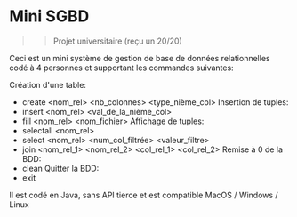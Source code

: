 # Mini SGBD

>> Projet universitaire (reçu un 20/20)

Ceci est un mini système de gestion de base de données relationnelles codé à 4 personnes et supportant les commandes suivantes:

Création d'une table:
  - create <nom_rel> <nb_colonnes> <type_nième_col>
Insertion de tuples:
  - insert <nom_rel> <val_de_la_nième_col>
  - fill <nom_rel> <nom_fichier> 
Affichage de tuples:  
  - selectall <nom_rel>
  - select <nom_rel> <num_col_filtrée> <valeur_filtre>
  - join <nom_rel_1> <nom_rel_2> <col_rel_1> <col_rel_2>
Remise à 0 de la BDD: 
  - clean
Quitter la BDD:
  - exit

Il est codé en Java, sans API tierce et est compatible MacOS / Windows / Linux
